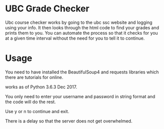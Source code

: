 # UBC Grade Checker
Ubc course checker works by going to the ubc ssc website and logging using your info. It then looks through the html code to find your grades and prints them to you. You can automate the process so that it checks for you at a given time interval without the need for you to tell it to continue.

# Usage 
You need to have installed the BeautifulSoup4 and requests libraries which there are tutorials for online.

works as of Python 3.6.3 Dec 2017.

You only need to enter your username and password in string format and the code will do the rest. 

Use y or n to continue and exit.

There is a delay so that the server does not get overwhelmed.
